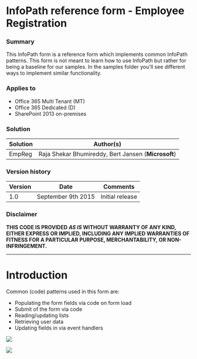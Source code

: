 # InfoPath reference form - Employee Registration #

### Summary ###
This InfoPath form is a reference form which implements common InfoPath patterns. This form is not meant to learn how to use InfoPath but rather for being a baseline for our samples. In the samples folder you'll see different ways to implement similar functionality.

### Applies to ###
-  Office 365 Multi Tenant (MT)
-  Office 365 Dedicated (D)
-  SharePoint 2013 on-premises


### Solution ###
Solution | Author(s)
---------|----------
EmpReg | Raja Shekar Bhumireddy, Bert Jansen (**Microsoft**)

### Version history ###
Version  | Date | Comments
---------| -----| --------
1.0  | September 9th 2015 | Initial release

### Disclaimer ###
**THIS CODE IS PROVIDED *AS IS* WITHOUT WARRANTY OF ANY KIND, EITHER EXPRESS OR IMPLIED, INCLUDING ANY IMPLIED WARRANTIES OF FITNESS FOR A PARTICULAR PURPOSE, MERCHANTABILITY, OR NON-INFRINGEMENT.**


----------

# Introduction #

Common (code) patterns used in this form are:
- Populating the form fields via code on form load
- Submit of the form via code
- Reading/updating lists
- Retrieving user data
- Updating fields in via event handlers

![](http://i.imgur.com/H5i8fhV.png)

<img src="https://telemetry.sharepointpnp.com/pnp-transformation/infopath/reference/EmployeeRegistration" /> 